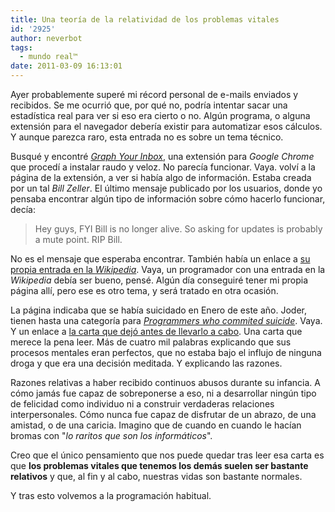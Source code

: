 ```yaml
---
title: Una teoría de la relatividad de los problemas vitales
id: '2925'
author: neverbot
tags:
  - mundo real™
date: 2011-03-09 16:13:01
---
```


Ayer probablemente superé mi récord personal de e-mails enviados y recibidos. Se me ocurrió que, por qué no, podría intentar sacar una estadística real para ver si eso era cierto o no. Algún programa, o alguna extensión para el navegador debería existir para automatizar esos cálculos. Y aunque parezca raro, esta entrada no es sobre un tema técnico.

Busqué y encontré [_Graph Your Inbox_](https://chrome.google.com/extensions/detail/lghnjmocfihonjdijomigppjlpdgdeji), una extensión para _Google Chrome_ que procedí a instalar raudo y veloz. No parecía funcionar. Vaya. volví a la página de la extensión, a ver si había algo de información. Estaba creada por un tal _Bill Zeller_. El último mensaje publicado por los usuarios, donde yo pensaba encontrar algún tipo de información sobre cómo hacerlo funcionar, decía:

> Hey guys, FYI Bill is no longer alive. So asking for updates is probably a mute point. RIP Bill.

No es el mensaje que esperaba encontrar. También había un enlace a [su propia entrada en la _Wikipedia_](http://en.wikipedia.org/wiki/Bill_Zeller). Vaya, un programador con una entrada en la _Wikipedia_ debía ser bueno, pensé. Algún día conseguiré tener mi propia página allí, pero ese es otro tema, y será tratado en otra ocasión.

La página indicaba que se había suicidado en Enero de este año. Joder, tienen hasta una categoría para [_Programmers who commited suicide_](http://en.wikipedia.org/wiki/Category:Programmers_who_committed_suicide). Vaya. Y un enlace a [la carta que dejó antes de llevarlo a cabo](http://pastebin.com/xjbFQJHx). Una carta que merece la pena leer. Más de cuatro mil palabras explicando que sus procesos mentales eran perfectos, que no estaba bajo el influjo de ninguna droga y que era una decisión meditada. Y explicando las razones.

Razones relativas a haber recibido continuos abusos durante su infancia. A cómo jamás fue capaz de sobreponerse a eso, ni a desarrollar ningún tipo de felicidad como individuo ni a construir verdaderas relaciones interpersonales. Cómo nunca fue capaz de disfrutar de un abrazo, de una amistad, o de una caricia. Imagino que de cuando en cuando le hacían bromas con "_lo raritos que son los informáticos_".

Creo que el único pensamiento que nos puede quedar tras leer esa carta es que **los problemas vitales que tenemos los demás suelen ser bastante relativos** y que, al fin y al cabo, nuestras vidas son bastante normales.

Y tras esto volvemos a la programación habitual.